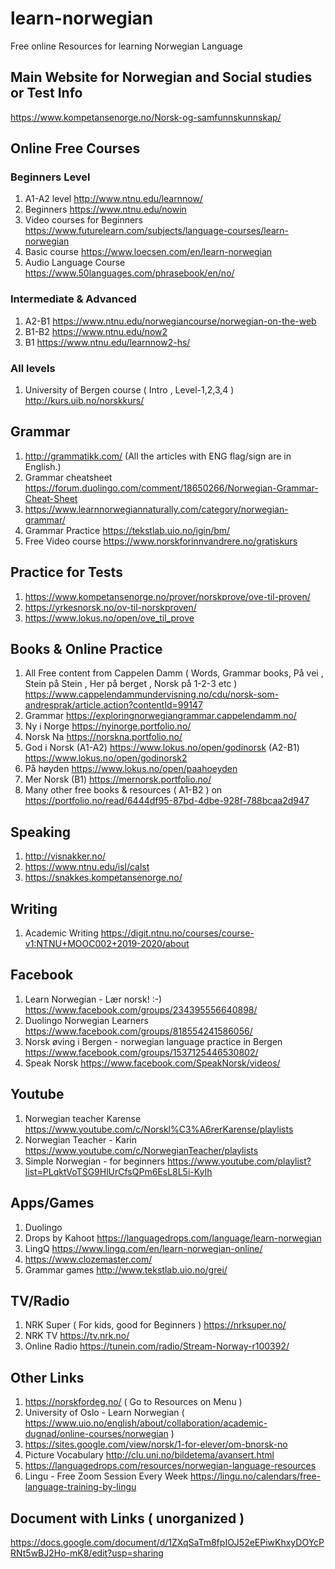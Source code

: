 # learn-norwegian
Free online Resources for learning Norwegian Language

## Main Website for Norwegian and Social studies or Test Info
https://www.kompetansenorge.no/Norsk-og-samfunnskunnskap/

## Online Free Courses
### Beginners Level
1. A1-A2 level http://www.ntnu.edu/learnnow/
2. Beginners https://www.ntnu.edu/nowin
3. Video courses for Beginners https://www.futurelearn.com/subjects/language-courses/learn-norwegian
4. Basic course https://www.loecsen.com/en/learn-norwegian
5. Audio Language Course https://www.50languages.com/phrasebook/en/no/
### Intermediate & Advanced
1. A2-B1 https://www.ntnu.edu/norwegiancourse/norwegian-on-the-web
2. B1-B2 https://www.ntnu.edu/now2
3. B1 https://www.ntnu.edu/learnnow2-hs/

### All levels
1. University of Bergen course ( Intro , Level-1,2,3,4 ) http://kurs.uib.no/norskkurs/ 

## Grammar
1. http://grammatikk.com/ (All the articles with ENG flag/sign are in English.)
2. Grammar cheatsheet https://forum.duolingo.com/comment/18650266/Norwegian-Grammar-Cheat-Sheet
3. https://www.learnnorwegiannaturally.com/category/norwegian-grammar/
4. Grammar Practice https://tekstlab.uio.no/igin/bm/
5. Free Video course https://www.norskforinnvandrere.no/gratiskurs

## Practice for Tests
1. https://www.kompetansenorge.no/prover/norskprove/ove-til-proven/
2. https://yrkesnorsk.no/ov-til-norskproven/
3. https://www.lokus.no/open/ove_til_prove

## Books & Online Practice
1. All Free content from Cappelen Damm ( Words, Grammar books, På vei , Stein på Stein , Her på berget , Norsk på 1-2-3 etc ) 
https://www.cappelendammundervisning.no/cdu/norsk-som-andresprak/article.action?contentId=99147
2. Grammar https://exploringnorwegiangrammar.cappelendamm.no/
3. Ny i Norge https://nyinorge.portfolio.no/
4. Norsk Na https://norskna.portfolio.no/
5. God i Norsk (A1-A2) https://www.lokus.no/open/godinorsk 
(A2-B1) https://www.lokus.no/open/godinorsk2
6. På høyden https://www.lokus.no/open/paahoeyden
7. Mer Norsk (B1) https://mernorsk.portfolio.no/
8. Many other free books & resources ( A1-B2 ) on https://portfolio.no/read/6444df95-87bd-4dbe-928f-788bcaa2d947

## Speaking
1. http://visnakker.no/
2. https://www.ntnu.edu/isl/calst
3. https://snakkes.kompetansenorge.no/

## Writing
1. Academic Writing https://digit.ntnu.no/courses/course-v1:NTNU+MOOC002+2019-2020/about 

## Facebook
1. Learn Norwegian - Lær norsk! :-) https://www.facebook.com/groups/234395556640898/
2. Duolingo Norwegian Learners https://www.facebook.com/groups/818554241586056/
3. Norsk øving i Bergen - norwegian language practice in Bergen https://www.facebook.com/groups/1537125446530802/
4. Speak Norsk https://www.facebook.com/SpeakNorsk/videos/

## Youtube
1. Norwegian teacher Karense https://www.youtube.com/c/Norskl%C3%A6rerKarense/playlists
2. Norwegian Teacher - Karin https://www.youtube.com/c/NorwegianTeacher/playlists
3. Simple Norwegian - for beginners https://www.youtube.com/playlist?list=PLqktVoTSG9HlUrCfsQPm6EsL8L5i-KyIh

## Apps/Games
1. Duolingo
2. Drops by Kahoot https://languagedrops.com/language/learn-norwegian
3. LingQ https://www.lingq.com/en/learn-norwegian-online/
4. https://www.clozemaster.com/
5. Grammar games http://www.tekstlab.uio.no/grei/

## TV/Radio
1. NRK Super ( For kids, good for Beginners ) https://nrksuper.no/
2. NRK TV https://tv.nrk.no/
3. Online Radio https://tunein.com/radio/Stream-Norway-r100392/

## Other Links
1. https://norskfordeg.no/ ( Go to Resources on Menu )
2. University of Oslo - Learn Norwegian ( https://www.uio.no/english/about/collaboration/academic-dugnad/online-courses/norwegian )
3. https://sites.google.com/view/norsk/1-for-elever/om-bnorsk-no
4. Picture Vocabulary http://clu.uni.no/bildetema/avansert.html
5. https://languagedrops.com/resources/norwegian-language-resources
6. Lingu - Free Zoom Session Every Week https://lingu.no/calendars/free-language-training-by-lingu

## Document with Links ( unorganized )
https://docs.google.com/document/d/1ZXqSaTm8fpIOJ52eEPiwKhxyDOYcPRNt5wBJ2Ho-mK8/edit?usp=sharing
